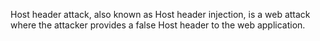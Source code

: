 
 Host header attack, also known as Host header injection, is a web attack where the attacker
 provides a false Host header to the web application.
